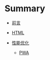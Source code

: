 # Summary

* [前言](introduction.md)

* [HTML](chapter/html/README.md)

* [性能优化](chapter/性能优化/README.md)
    * [PWA](chapter/%E6%80%A7%E8%83%BD%E4%BC%98%E5%8C%96/PWA.md)
